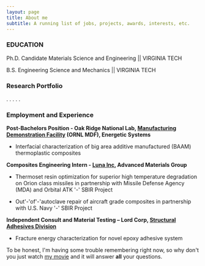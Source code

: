 ```yaml
---
layout: page
title: About me
subtitle: A running list of jobs, projects, awards, interests, etc.
---
```


### EDUCATION

Ph.D. Candidate Materials Science and Engineering ||
VIRGINIA TECH		

B.S. Engineering Science and Mechanics ||
VIRGINIA TECH	

### Research Portfolio
.
.
.
.
.


### Employment and Experience

**Post-Bachelors Position - Oak Ridge National Lab, [Manufacturing Demonstration Facility](https://www.ornl.gov/facility/mdf) (ORNL MDF), Energetic Systems**

- Interfacial characterization of big area additive manufactured (BAAM) thermoplastic composites

**Composites Engineering Intern - [Luna Inc](https://lunainc.com/), Advanced Materials Group**	
- Thermoset resin optimization for superior high temperature degradation on Orion class missiles in partnership with Missile Defense Agency (MDA) and Orbital ATK '-' SBIR Project

- Out'-'of'-'autoclave repair of aircraft grade composites in partnership with U.S. Navy '-' SBIR Project

**Independent Consult and Material Testing – Lord Corp, [Structural Adhesives Division](https://www.lord.com/products-and-solutions/brands/lord-structural-adhesives)**

- Fracture energy characterization for novel epoxy adhesive system


To be honest, I'm having some trouble remembering right now, so why don't you just watch [my movie](http://en.wikipedia.org/wiki/The_Princess_Bride_%28film%29) and it will answer **all** your questions.


